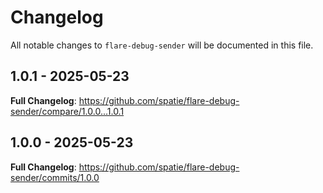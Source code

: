 # Changelog

All notable changes to `flare-debug-sender` will be documented in this file.

## 1.0.1 - 2025-05-23

**Full Changelog**: https://github.com/spatie/flare-debug-sender/compare/1.0.0...1.0.1

## 1.0.0 - 2025-05-23

**Full Changelog**: https://github.com/spatie/flare-debug-sender/commits/1.0.0
